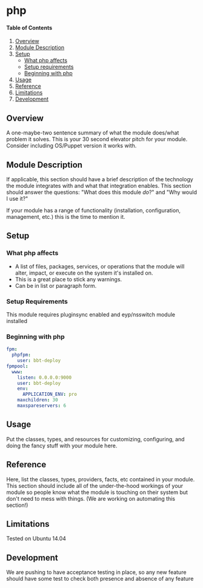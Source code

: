 # php

#### Table of Contents

1. [Overview](#overview)
2. [Module Description](#module-description)
3. [Setup](#setup)
    * [What php affects](#what-php-affects)
    * [Setup requirements](#setup-requirements)
    * [Beginning with php](#beginning-with-php)
4. [Usage](#usage)
5. [Reference](#reference)
5. [Limitations](#limitations)
6. [Development](#development)

## Overview

A one-maybe-two sentence summary of what the module does/what problem it solves.
This is your 30 second elevator pitch for your module. Consider including
OS/Puppet version it works with.

## Module Description

If applicable, this section should have a brief description of the technology
the module integrates with and what that integration enables. This section
should answer the questions: "What does this module *do*?" and "Why would I use
it?"

If your module has a range of functionality (installation, configuration,
management, etc.) this is the time to mention it.

## Setup

### What php affects

* A list of files, packages, services, or operations that the module will alter,
  impact, or execute on the system it's installed on.
* This is a great place to stick any warnings.
* Can be in list or paragraph form.

### Setup Requirements

This module requires pluginsync enabled and eyp/nsswitch module installed

### Beginning with php

```yaml
fpm:
  phpfpm:
    user: bbt-deploy
fpmpool:
  www:
    listen: 0.0.0.0:9000
    user: bbt-deploy
    env:
      APPLICATION_ENV: pro
    maxchildren: 30
    maxspareservers: 6
```

## Usage

Put the classes, types, and resources for customizing, configuring, and doing
the fancy stuff with your module here.

## Reference

Here, list the classes, types, providers, facts, etc contained in your module.
This section should include all of the under-the-hood workings of your module so
people know what the module is touching on their system but don't need to mess
with things. (We are working on automating this section!)

## Limitations

Tested on Ubuntu 14.04

## Development

We are pushing to have acceptance testing in place, so any new feature should
have some test to check both presence and absence of any feature
